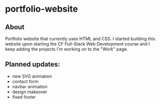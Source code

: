 # portfolio-website

## About
Portfolio website that currently uses HTML and CSS.
I started building this website upon starting the CF Full-Stack Web Development course and I keep adding the projects I'm working on to the "Work" page.

## Planned updates:
- new SVG animation
- contact form
- navbar animation
- design makeover
- fixed footer
